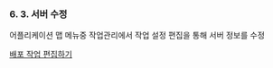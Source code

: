 ### 6. 3. 서버 수정

어플리케이션 맵 메뉴중 작업관리에서 작업 설정 편집을 통해 서버 정보를 수정

[배포 작업 편집하기](/applicationmap/job/etc.md)

